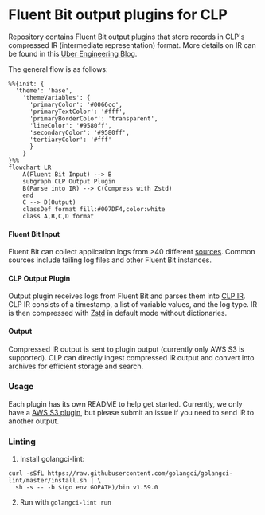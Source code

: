# Fluent Bit output plugins for CLP

Repository contains Fluent Bit output plugins that store records in CLP's compressed IR
(intermediate representation) format. More details on IR can be found in this
[Uber Engineering Blog][1].

The general flow is as follows:

```mermaid
%%{init: {
  'theme': 'base',
    'themeVariables': {
      'primaryColor': '#0066cc',
      'primaryTextColor': '#fff',
      'primaryBorderColor': 'transparent',
      'lineColor': '#9580ff',
      'secondaryColor': '#9580ff',
      'tertiaryColor': '#fff'
      }
    }
}%%
flowchart LR
    A(Fluent Bit Input) --> B
    subgraph CLP Output Plugin
    B(Parse into IR) --> C(Compress with Zstd)
    end
    C --> D(Output)
    classDef format fill:#007DF4,color:white
    class A,B,C,D format
```

#### Fluent Bit Input

Fluent Bit can collect application logs from >40 different [sources][2]. Common sources include
tailing log files and other Fluent Bit instances.

#### CLP Output Plugin

Output plugin receives logs from Fluent Bit and parses them into [CLP IR][1]. CLP IR consists of a
timestamp, a list of variable values, and the log type. IR is then compressed with [Zstd][3] in
default mode without dictionaries.

#### Output

Compressed IR output is sent to plugin output (currently only AWS S3 is supported). CLP can directly
ingest compressed IR output and convert into archives for efficient storage and search.

### Usage

Each plugin has its own README to help get started. Currently, we only have a
[AWS S3 plugin](plugins/out_clp_s3/README.md), but please submit an issue if you need to send IR to
another output.

### Linting

1. Install golangci-lint:

```shell
curl -sSfL https://raw.githubusercontent.com/golangci/golangci-lint/master/install.sh | \
  sh -s -- -b $(go env GOPATH)/bin v1.59.0
```

2. Run with `golangci-lint run`

[1]: https://www.uber.com/en-US/blog/reducing-logging-cost-by-two-orders-of-magnitude-using-clp
[2]: https://docs.fluentbit.io/manual/pipeline/inputs
[3]: https://github.com/facebook/zstd

